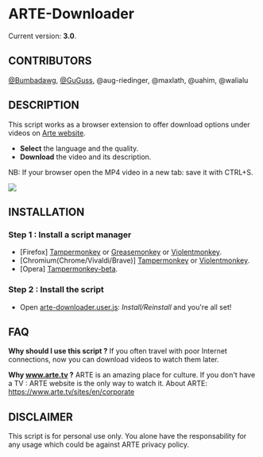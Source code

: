 ARTE-Downloader
=================

Current version: **3.0**.

CONTRIBUTORS
-----------

[@Bumbadawg](https://github.com/Bumbadawg), [@GuGuss](https://github.com/GuGuss), @aug-riedinger, @maxlath, @uahim, @walialu

DESCRIPTION
-----------

This script works as a browser extension to offer download options under videos on [Arte website](https://www.arte.tv/).

* **Select** the language and the quality.
* **Download** the video and its description.

NB: If your browser open the MP4 video in a new tab: save it with CTRL+S.

![](https://i.imgur.com/GjvVHLv.jpg)

INSTALLATION
------------
### Step 1 : Install a script manager
* [Firefox] [Tampermonkey](https://addons.mozilla.org/en-GB/firefox/addon/tampermonkey/) or [Greasemonkey](https://addons.mozilla.org/en-GB/firefox/addon/greasemonkey/) or [Violentmonkey](https://addons.mozilla.org/en-US/firefox/addon/violentmonkey/).
* [Chromium(Chrome/Vivaldi/Brave)] [Tampermonkey](https://chrome.google.com/webstore/detail/tampermonkey/dhdgffkkebhmkfjojejmpbldmpobfkfo) or [Violentmonkey](https://chrome.google.com/webstore/detail/violentmonkey/jinjaccalgkegednnccohejagnlnfdag).
* [Opera] [Tampermonkey-beta](https://addons.opera.com/en/extensions/details/tampermonkey-beta/).

### Step 2 : Install the script
* Open [arte-downloader.user.js](../../raw/master/arte-downloader.user.js): *Install/Reinstall* and you're all set!

FAQ
---

**Why should I use this script ?**
If you often travel with poor Internet connections, now you can download videos to watch them later.

**Why www.arte.tv ?**
ARTE is an amazing place for culture. If you don't have a TV : ARTE website is the only way to watch it.
About ARTE: https://www.arte.tv/sites/en/corporate


DISCLAIMER
-------

This script is for personal use only. You alone have the responsability for any usage which could be against ARTE privacy policy.
